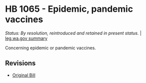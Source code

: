 # HB 1065 - Epidemic, pandemic vaccines
*Status: By resolution, reintroduced and retained in present status.* | [leg.wa.gov summary](https://app.leg.wa.gov/billsummary?BillNumber=1065&Year=2021)

Concerning epidemic or pandemic vaccines.

## Revisions
* [Original Bill](1/)